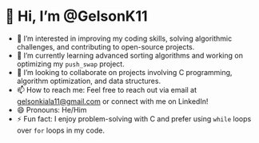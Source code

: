 # 👋 Hi, I’m @GelsonK11
- 👀 I’m interested in improving my coding skills, solving algorithmic challenges, and contributing to open-source projects.
- 🌱 I’m currently learning advanced sorting algorithms and working on optimizing my `push_swap` project.
- 💞️ I’m looking to collaborate on projects involving C programming, algorithm optimization, and data structures.
- 📫 How to reach me: Feel free to reach out via email at gelsonkiala11@gmail.com or connect with me on LinkedIn!
- 😄 Pronouns: He/Him
- ⚡ Fun fact: I enjoy problem-solving with C and prefer using `while` loops over `for` loops in my code.

<!---
GelsonK11/GelsonK11 is a ✨ special ✨ repository because its `README.md` (this file) appears on your GitHub profile.
You can click the Preview link to take a look at your changes.
--->

